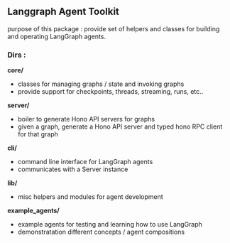 ## Langgraph Agent Toolkit

purpose of this package : provide set of helpers and classes for building and
operating LangGraph agents.

### Dirs :

**core/**

- classes for managing graphs / state and invoking graphs
- provide support for checkpoints, threads, streaming, runs, etc..

**server/**

- boiler to generate Hono API servers for graphs
- given a graph, generate a Hono API server and typed hono RPC client for that
  graph

**cli/**

- command line interface for LangGraph agents
- communicates with a Server instance

**lib/**

- misc helpers and modules for agent development

****example_agents**/**

- example agents for testing and learning how to use LangGraph
- demonstratation different concepts / agent compositions
